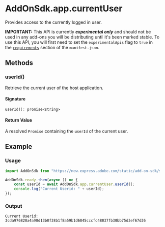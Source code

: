 # AddOnSdk.app.currentUser
Provides access to the currently logged in user.

<InlineAlert slots="text" variant="warning"/>

**IMPORTANT:** This API is currently ***experimental only*** and should not be used in any add-ons you will be distributing until it's been marked stable. To use this API, you will first need to set the `experimentalApis` flag to `true` in the [`requirements`](../manifest/index.md#requirements) section of the `manifest.json`. 


## Methods

### userId()
Retrieve the current user of the host application.

#### Signature
`userId(): promise<string>`

#### Return Value
A resolved `Promise` containing the `userId` of the current user.

## Example

<CodeBlock slots="heading, code" repeat="2" languages="JavaScript" />

### Usage
```js
import AddOnSdk from "https://new.express.adobe.com/static/add-on-sdk/sdk.js";

AddOnSdk.ready.then(async () => {
    const userId = await AddOnSdk.app.currentUser.userId();
    console.log("Current Userid: " + userId);
});
```

### Output
`Current Userid: 3cda976828a4a90d13b0f38b1f8a59b1d6845cccfc48037fb30bb75d3ef67d36`